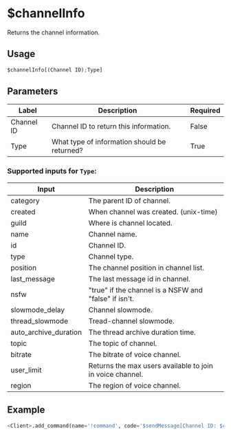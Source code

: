 # $channelInfo
Returns the channel information.

## Usage
```py
$channelInfo[(Channel ID);Type]
```

## Parameters
| Label | Description | Required |
| ----- | ----------- | -------- |
| Channel ID | Channel ID to return this information. | False |
| Type | What type of information should be returned? | True |

### Supported inputs for `Type`:
| Input | Description |
| ----- | ----------- |
| category | The parent ID of channel. |
| created | When channel was created. (unix-time) |
| guild | Where is channel located. |
| name | Channel name. |
| id | Channel ID. |
| type | Channel type. |
| position | The channel position in channel list. |
| last_message | The last message id in channel. |
| nsfw | "true" if the channel is a NSFW and "false" if isn't. |
| slowmode_delay | Channel slowmode. |
| thread_slowmode | Tread-channel slowmode. |
| auto_archive_duration | The thread archive duration time. |
| topic | The topic of channel. |
| bitrate | The bitrate of voice channel. |
| user_limit | Returns the max users available to join in voice channel. |
| region | The region of voice channel. |

## Example
```py
<Client>.add_command(name='!command', code='$sendMessage[Channel ID: $channelInfo[id]]')
```
